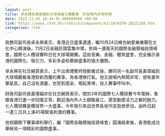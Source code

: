```yaml
---
layout: post
title: 卓永興和黃偉綸到大球場看七欖賽事　形容場內非常熱鬧
date: 2022-11-05 16:44:05.000000000 +08:00
link: https://news.rthk.hk/rthk/ch/component/k2/1674378-20221105.htm
categories: rthk
---
```


政務司副司長卓永興表示，香港近日盛事連連，繼10月24日維也納愛樂樂團在文化中心開演後，11月2日金融巨頭雲集中環，參與一連兩天的國際金融領袖投資峰會，國際七人欖球賽昨日在大球場開賽。這些音樂、金融、體育盛會，完全展示香港的國際化、吸引力、多彩多姿和舉辦盛事的強大優勢。

卓永興在社交網頁表示，上午出席禮賓府授勳儀式後，夥同另一名副司長黃偉綸到大球場觀看香港對新西蘭的賽事，為香港隊打氣。他又說場內熱鬧非常，很有嘉年華氣氛，自己沒有酒量，也受到感染，喝起黑啤，投入賽事呼叫中。

財政司副司長黃偉綸亦在社交網頁表示，闊別3年的國際七人欖球賽今年復辦，象徵香港已進一步回復正常，歡迎海內外人士親臨香江，感受動感活力之都的魅力。七人欖球賽是欖球界一大盛事，今年吸引來自世界各地16支勁旅參加，由昨日起一連三日共上演45場緊張刺激的賽事。

他祝願餘下賽事順利舉行，繼「國際金融領袖投資峰會」圓滿結束後，香港能成功舉辦另一項精彩的國際盛事。
